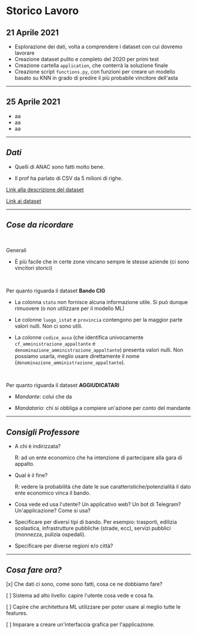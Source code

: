 # Storico Lavoro

## 21 Aprile 2021

- Esplorazione dei dati, volta a comprendere i dataset con cui dovremo lavorare
- Creazione dataset pulito e completo del 2020 per primi test
- Creazione cartella `application`, che conterrà la soluzione finale
- Creazione script `functions.py`, con funzioni per creare un modello basato su KNN in grado di predire il più probabile vincitore dell'asta

---

## 25 Aprile 2021

- aa
- aa
- aa

---

## *Dati*

- Quelli di ANAC sono fatti molto bene.

- Il prof ha parlato di CSV da 5 milioni di righe.

[Link alla descrizione del dataset](https://dati.anticorruzione.it/opendata#HIDE1)

[Link ai dataset](https://dati.anticorruzione.it/opendata/dataset?page=1)

---

## *Cose da ricordare*

<br>

Generali

- È più facile che in certe zone vincano sempre le stesse aziende (ci sono vincitori storici)

<br>

Per quanto riguarda il dataset **Bando CIG**
- La colonna `stato` non fornisce alcuna informazione utile. Si può dunque rimuovere (o non utilizzare per il modello ML)

- Le colonne `luogo_istat` e `provincia` contengono per la maggior parte valori nulli. Non ci sono utili.

- La colonne `codice_ausa` (che identifica univocamente `cf_amministrazione_appaltante` e `denominazione_amministrazione_appaltante`) presenta valori nulli. Non possiamo usarla, meglio usare direttamente il nome (`denominazione_amministrazione_appaltante`).

<br>

Per quanto riguarda il dataset **AGGIUDICATARI**
- *Mandante*: colui che da

- *Mandatario*: chi si obbliga a compiere un'azione per conto del mandante

---

## *Consigli Professore*

- A chi è indirizzata?

  R: ad un ente economico che ha intenzione di partecipare alla gara di appalto.

- Qual è il fine?

  R: vedere la probabilità che date le sue caratteristiche/potenzialità il dato ente economico vinca il bando.

- Cosa vede ed usa l'utente? Un applicativo web? Un bot di Telegram? Un'applicazione? Come si usa?
- Specificare per diversi tipi di bando. Per esempio: trasporti, edilizia scolastica, infrastrutture pubbliche (strade, ecc), servizi pubblici (monnezza, pulizia ospedali).
- Specificare per diverse regioni e/o città?

---

## *Cosa fare ora?*

[x] Che dati ci sono, come sono fatti, cosa ce ne dobbiamo fare?

[ ] Sistema ad alto livello: capire l'utente cosa vede e cosa fa.

[ ] Capire che architettura ML utilizzare per poter usare al meglio tutte le features.

[ ] Imparare a creare un'interfaccia grafica per l'applicazione.
